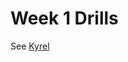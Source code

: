 # Week 1 Drills

See [Kyrel](https://github.com/sf-wdi-25/kyrel)
<!--
### Day 1: Topic
### Day 2: Topic
### Day 3: Topic
### Day 4: Topic
 -->

